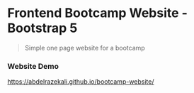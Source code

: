 # Frontend Bootcamp Website - Bootstrap 5

> Simple one page website for a bootcamp

### Website Demo

https://abdelrazekali.github.io/bootcamp-website/
